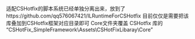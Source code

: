 适配CSHotfix的脚本系统已经单独分离出来，放到了https://github.com/qq576067421/ILRuntimeForCSHotfix
目前仅仅是需要把该库叠加到CSHotfix框架对应目录即可
Core文件夹覆盖 CSHotfix 库的 “CSHotFix_SimpleFramework\Assets\CSHotFixLibaray\Core”
